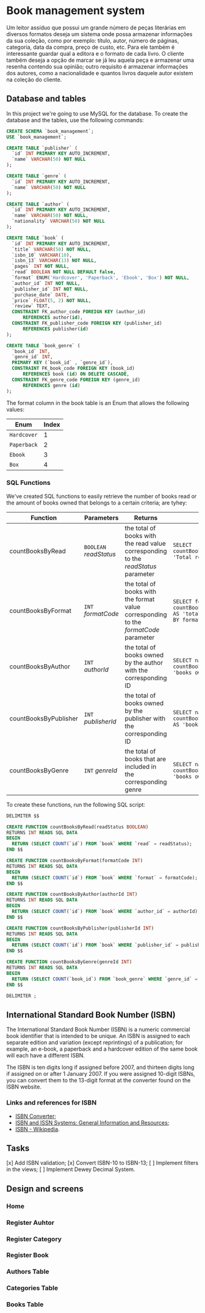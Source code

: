 # Book management system

Um leitor assíduo que possui um grande número de peças literárias em diversos formatos deseja um sistema onde possa armazenar informações da sua coleção, como por exemplo: título, autor, número de páginas, categoria, data da compra, preço de custo, etc. Para ele também é interessante guardar qual a editora e o formato de cada livro.
O cliente também deseja a opção de marcar se já leu aquela peça e armazenar uma resenha contendo sua opinião; outro requisito é armazenar informações dos autores, como a nacionalidade e quantos livros daquele autor existem na coleção do cliente.

## Database and tables

In this project we're going to use MySQL for the database. To create the database and the tables, use the following commands:

```sql
CREATE SCHEMA `book_management`;
USE `book_management`;

CREATE TABLE `publisher` (
  `id` INT PRIMARY KEY AUTO_INCREMENT,
  `name` VARCHAR(50) NOT NULL
);

CREATE TABLE `genre` (
  `id` INT PRIMARY KEY AUTO_INCREMENT,
  `name` VARCHAR(50) NOT NULL
);

CREATE TABLE `author` (
  `id` INT PRIMARY KEY AUTO_INCREMENT,
  `name` VARCHAR(50) NOT NULL,
  `nationality` VARCHAR(50) NOT NULL
);

CREATE TABLE `book` (
  `id` INT PRIMARY KEY AUTO_INCREMENT,
  `title` VARCHAR(50) NOT NULL,
  `isbn_10` VARCHAR(10),
  `isbn_13` VARCHAR(13) NOT NULL,
  `pages` INT NOT NULL,
  `read` BOOLEAN NOT NULL DEFAULT false,
  `format` ENUM('Hardcover', 'Paperback', 'Ebook', 'Box') NOT NULL,
  `author_id` INT NOT NULL,
  `publisher_id` INT NOT NULL,
  `purchase_date` DATE,
  `price` FLOAT(5, 2) NOT NULL,
  `review` TEXT,
  CONSTRAINT FK_author_code FOREIGN KEY (author_id)
      REFERENCES author(id),
  CONSTRAINT FK_publisher_code FOREIGN KEY (publisher_id)
      REFERENCES publisher(id)
);

CREATE TABLE `book_genre` (
  `book_id` INT,
  `genre_id` INT,
  PRIMARY KEY (`book_id` , `genre_id`),
  CONSTRAINT FK_book_code FOREIGN KEY (book_id)
      REFERENCES book (id) ON DELETE CASCADE,
  CONSTRAINT FK_genre_code FOREIGN KEY (genre_id)
      REFERENCES genre (id)
);
```

The format column in the book table is an Enum that allows the following values:

| Enum        | Index |
| ----------- | ----- |
| `Hardcover` | 1     |
| `Paperback` | 2     |
| `Ebook`     | 3     |
| `Box`       | 4     |

### SQL Functions

We've created SQL functions to easily retrieve the number of books read or the amount of books owned that belongs to a certain criteria; are tyhey:

| Function              | Parameters                | Returns                                                                                 | Example                                                                           |
| --------------------- | ------------------------- | --------------------------------------------------------------------------------------- | --------------------------------------------------------------------------------- |
| countBooksByRead      | `BOOLEAN` _readStatus_    | the total of books with the read value corresponding to the _readStatus_ parameter      | `SELECT countBooksByRead(true) AS 'Total read books';`                            |
| countBooksByFormat    | `INT` _formatCode_        | the total of books with the format value corresponding to the _formatCode_ parameter    | `SELECT format, countBooksByFormat(format) AS 'total' FROM book GROUP BY format;` |
| countBooksByAuthor    | `INT` _authorId_          | the total of books owned by the author with the corresponding ID                        | `SELECT name, countBooksByAuthor(id) AS 'books owned' FROM author;`               |
| countBooksByPublisher | `INT` _publisherId_       | the total of books owned by the publisher with the corresponding ID                     | `SELECT name, countBooksByPublisher(id) AS 'books' FROM publisher;`               |
| countBooksByGenre     | `INT` _genreId_           | the total of books that are included in the corresponding genre                         | `SELECT name, countBooksByGenre(id) AS 'books owned' FROM genre;`                 |

To create these functions, run the following SQL script:

```sql
DELIMITER $$

CREATE FUNCTION countBooksByRead(readStatus BOOLEAN)
RETURNS INT READS SQL DATA
BEGIN
  RETURN (SELECT COUNT(`id`) FROM `book` WHERE `read` = readStatus);
END $$

CREATE FUNCTION countBooksByFormat(formatCode INT)
RETURNS INT READS SQL DATA
BEGIN
  RETURN (SELECT COUNT(`id`) FROM `book` WHERE `format` = formatCode);
END $$

CREATE FUNCTION countBooksByAuthor(authorId INT)
RETURNS INT READS SQL DATA
BEGIN
  RETURN (SELECT COUNT(`id`) FROM `book` WHERE `author_id` = authorId);
END $$

CREATE FUNCTION countBooksByPublisher(publisherId INT)
RETURNS INT READS SQL DATA
BEGIN
  RETURN (SELECT COUNT(`id`) FROM `book` WHERE `publisher_id` = publisherId);
END $$

CREATE FUNCTION countBooksByGenre(genreId INT)
RETURNS INT READS SQL DATA
BEGIN
  RETURN (SELECT COUNT(`book_id`) FROM `book_genre` WHERE `genre_id` = genreId);
END $$

DELIMITER ;
```

## International Standard Book Number (ISBN)

The International Standard Book Number (ISBN) is a numeric commercial book identifier that is intended to be unique. An ISBN is assigned to each separate edition and variation (except reprintings) of a publication; for example, an e-book, a paperback and a hardcover edition of the same book will each have a different ISBN.

The ISBN is ten digits long if assigned before 2007, and thirteen digits long if assigned on or after 1 January 2007. If you were assigned 10-digit ISBNs, you can convert them to the 13-digit format at the converter found on the ISBN website.

### Links and references for ISBN

- [ISBN Converter](https://www.isbn.org/ISBN_converter);
- [ISBN and ISSN Systems: General Information and Resources](https://libguides.ala.org/isbn-issn#:~:text=ISBN%20General%20Information,whether%20printed%2C%20audio%20or%20electronic.);
- [ISBN - Wikipedia](https://en.wikipedia.org/wiki/ISBN).

## Tasks

[x] Add ISBN validation;
[x] Convert ISBN-10 to ISBN-13;
[ ] Implement filters in the views;
[ ] Implement Dewey Decimal System.

## Design and screens

### Home

### Register Auhtor

### Register Category

### Register Book

### Authors Table

### Categories Table

### Books Table
